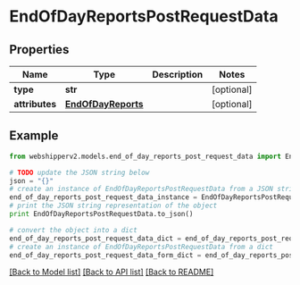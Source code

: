 # EndOfDayReportsPostRequestData


## Properties
Name | Type | Description | Notes
------------ | ------------- | ------------- | -------------
**type** | **str** |  | [optional] 
**attributes** | [**EndOfDayReports**](EndOfDayReports.md) |  | [optional] 

## Example

```python
from webshipperv2.models.end_of_day_reports_post_request_data import EndOfDayReportsPostRequestData

# TODO update the JSON string below
json = "{}"
# create an instance of EndOfDayReportsPostRequestData from a JSON string
end_of_day_reports_post_request_data_instance = EndOfDayReportsPostRequestData.from_json(json)
# print the JSON string representation of the object
print EndOfDayReportsPostRequestData.to_json()

# convert the object into a dict
end_of_day_reports_post_request_data_dict = end_of_day_reports_post_request_data_instance.to_dict()
# create an instance of EndOfDayReportsPostRequestData from a dict
end_of_day_reports_post_request_data_form_dict = end_of_day_reports_post_request_data.from_dict(end_of_day_reports_post_request_data_dict)
```
[[Back to Model list]](../README.md#documentation-for-models) [[Back to API list]](../README.md#documentation-for-api-endpoints) [[Back to README]](../README.md)


